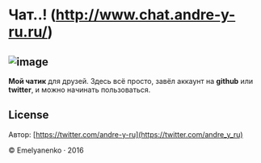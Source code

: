 Чат..! (http://www.chat.andre-y-ru.ru/)
========================
![image](favicon.ico)
----------------------

**Мой чатик** для друзей. Здесь всё просто, завёл аккаунт на **github** или **twitter**, и можно начинать пользоваться.


License
----------------
Автор: [https://twitter.com/andre-y-ru](https://twitter.com/andre_y_ru)

© Emelyanenko &middot; 2016
